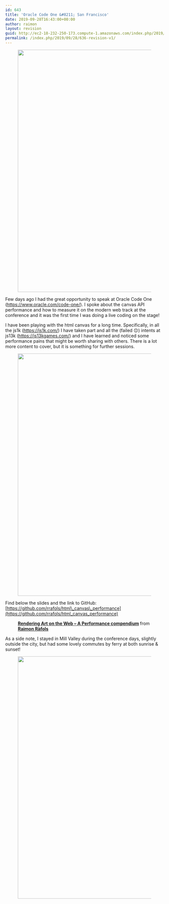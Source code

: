 ```yaml
---
id: 643
title: 'Oracle Code One &#8211; San Francisco'
date: 2019-09-28T16:43:00+00:00
author: raimon
layout: revision
guid: http://ec2-18-232-250-173.compute-1.amazonaws.com/index.php/2019/09/28/636-revision-v1/
permalink: /index.php/2019/09/28/636-revision-v1/
---
```

<figure class="wp-block-image alignwide"><img loading="lazy" width="1024" height="768" src="http://ec2-18-232-250-173.compute-1.amazonaws.com/wp-content/uploads/2019/09/IMG-4343_-1024x768.jpg" alt="" class="wp-image-640" srcset="http://blog.rafols.org/wp-content/uploads/2019/09/IMG-4343_-1024x768.jpg 1024w, http://blog.rafols.org/wp-content/uploads/2019/09/IMG-4343_-300x225.jpg 300w, http://blog.rafols.org/wp-content/uploads/2019/09/IMG-4343_-768x576.jpg 768w, http://blog.rafols.org/wp-content/uploads/2019/09/IMG-4343_-1600x1200.jpg 1600w, http://blog.rafols.org/wp-content/uploads/2019/09/IMG-4343_.jpg 2048w" sizes="(max-width: 1024px) 100vw, 1024px" /></figure> 

Few days ago I had the great opportunity to speak at Oracle Code One (<https://www.oracle.com/code-one/>). I spoke about the canvas API performance and how to measure it on the modern web track at the conference and it was the first time I was doing a live coding on the stage!

I have been playing with the html canvas for a long time. Specifically, in all the js1k (<https://js1k.com/>) I have taken part and all the (failed 😔) intents at js13k (<https://js13kgames.com/>) and I have learned and noticed some performance pains that might be worth sharing with others. There is a lot more content to cover, but it is something for further sessions.<figure class="wp-block-image">

<img loading="lazy" width="1024" height="768" src="http://ec2-18-232-250-173.compute-1.amazonaws.com/wp-content/uploads/2019/09/IMG-4500_-1024x768.jpg" alt="" class="wp-image-638" srcset="http://blog.rafols.org/wp-content/uploads/2019/09/IMG-4500_-1024x768.jpg 1024w, http://blog.rafols.org/wp-content/uploads/2019/09/IMG-4500_-300x225.jpg 300w, http://blog.rafols.org/wp-content/uploads/2019/09/IMG-4500_-768x576.jpg 768w, http://blog.rafols.org/wp-content/uploads/2019/09/IMG-4500_-1600x1200.jpg 1600w, http://blog.rafols.org/wp-content/uploads/2019/09/IMG-4500_.jpg 2048w" sizes="(max-width: 1024px) 100vw, 1024px" /> </figure> 

Find below the slides and the link to GitHub: [https://github.com/rrafols/html\_canvas\_performance](https://github.com/rrafols/html_canvas_performance)<figure class="wp-block-embed-slideshare wp-block-embed is-type-rich is-provider-slideshare wp-embed-aspect-1-1 wp-has-aspect-ratio">

<div class="wp-block-embed__wrapper">
  <div style="margin-bottom:5px">
    <strong> <a href="https://www.slideshare.net/RaimonRls/rendering-art-on-the-web-a-performance-compendium" title="Rendering Art on the Web - A Performance compendium" target="_blank">Rendering Art on the Web &#8211; A Performance compendium</a> </strong> from <strong><a href="https://www.slideshare.net/RaimonRls" target="_blank">Raimon Ràfols</a></strong>
  </div>
</div></figure> 

As a side note, I stayed in Mill Valley during the conference days, slightly outside the city, but had some lovely commutes by ferry at both sunrise & sunset!<figure class="wp-block-image">

<img loading="lazy" width="1024" height="768" src="http://ec2-18-232-250-173.compute-1.amazonaws.com/wp-content/uploads/2019/09/IMG_4566-1024x768.jpg" alt="" class="wp-image-637" srcset="http://blog.rafols.org/wp-content/uploads/2019/09/IMG_4566-1024x768.jpg 1024w, http://blog.rafols.org/wp-content/uploads/2019/09/IMG_4566-300x225.jpg 300w, http://blog.rafols.org/wp-content/uploads/2019/09/IMG_4566-768x576.jpg 768w, http://blog.rafols.org/wp-content/uploads/2019/09/IMG_4566-1600x1200.jpg 1600w, http://blog.rafols.org/wp-content/uploads/2019/09/IMG_4566.jpg 2048w" sizes="(max-width: 1024px) 100vw, 1024px" /> </figure>